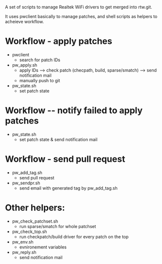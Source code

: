 A set of scripts to manage Realtek WiFi drivers to get merged into rtw.git.

It uses pwclient basically to manage patches, and shell scripts as helpers to acheieve workflow.

# Workflow - apply patches
* pwclient
  * search for patch IDs
* pw_apply.sh
  * apply IDs --> check patch (checpath, build, sparse/smatch) --> send notification mail
  * manually push to git
* pw_state.sh
  * set patch state

# Workflow -- notify failed to apply patches
* pw_state.sh
  * set patch state & send notification mail

# Workflow - send pull request
* pw_add_tag.sh
  * send pull request
* pw_sendpr.sh
  * send email with generated tag by pw_add_tag.sh

# Other helpers:
* pw_check_patchset.sh
  * run sparse/smatch for whole patchset
* pw_check_top.sh
  * run checkpatch/build driver for every patch on the top 
* pw_env.sh
  * evnironement variables
* pw_reply.sh
  * send notification mail 
